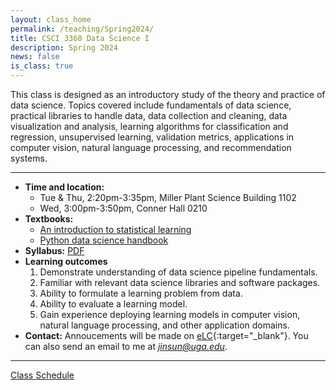 ```yaml
---
layout: class_home
permalink: /teaching/Spring2024/
title: CSCI 3360 Data Science I
description: Spring 2024
news: false
is_class: true
---
```


This class is designed as an introductory study of the theory and practice of data science. Topics covered include fundamentals of data science, practical libraries to handle data, data collection and cleaning, data visualization and analysis, learning algorithms for classification and regression, unsupervised learning, validation metrics, applications in computer vision, natural language processing, and recommendation systems. 

***

- **Time and location:** 
    * Tue & Thu, 2:20pm-3:35pm, Miller Plant Science Building 1102
    * Wed, 3:00pm-3:50pm, Conner Hall 0210
- **Textbooks:** 
    * [An introduction to statistical learning](https://www.statlearning.com/)
    * [Python data science handbook](https://jakevdp.github.io/PythonDataScienceHandbook/)
- **Syllabus:**
    [PDF](2024Spring-CSCI3360-syllabus.pdf)
- **Learning outcomes**
    1.	Demonstrate understanding of data science pipeline fundamentals.
    2.	Familiar with relevant data science libraries and software packages.
    3.	Ability to formulate a learning problem from data.
    4.	Ability to evaluate a learning model.
    5.	Gain experience deploying learning models in computer vision, natural language processing, and other application domains.
- **Contact:** Annoucements will be made on [eLC](https://uga.view.usg.edu/d2l/home){:target="\_blank"}. You can also send an email to me at *jinsun@uga.edu*.

***

<div>
    <a href="schedule">Class Schedule</a>
</div>